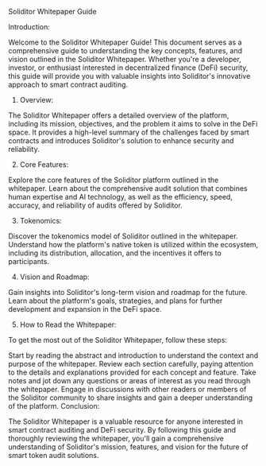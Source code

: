 Soliditor Whitepaper Guide

Introduction:

Welcome to the Soliditor Whitepaper Guide! This document serves as a comprehensive guide to understanding the key concepts, features, and vision outlined in the Soliditor Whitepaper. Whether you're a developer, investor, or enthusiast interested in decentralized finance (DeFi) security, this guide will provide you with valuable insights into Soliditor's innovative approach to smart contract auditing.

1. Overview:

The Soliditor Whitepaper offers a detailed overview of the platform, including its mission, objectives, and the problem it aims to solve in the DeFi space. It provides a high-level summary of the challenges faced by smart contracts and introduces Soliditor's solution to enhance security and reliability.

2. Core Features:

Explore the core features of the Soliditor platform outlined in the whitepaper. Learn about the comprehensive audit solution that combines human expertise and AI technology, as well as the efficiency, speed, accuracy, and reliability of audits offered by Soliditor.

3. Tokenomics:

Discover the tokenomics model of Soliditor outlined in the whitepaper. Understand how the platform's native token is utilized within the ecosystem, including its distribution, allocation, and the incentives it offers to participants.

4. Vision and Roadmap:

Gain insights into Soliditor's long-term vision and roadmap for the future. Learn about the platform's goals, strategies, and plans for further development and expansion in the DeFi space.

5. How to Read the Whitepaper:

To get the most out of the Soliditor Whitepaper, follow these steps:

Start by reading the abstract and introduction to understand the context and purpose of the whitepaper.
Review each section carefully, paying attention to the details and explanations provided for each concept and feature.
Take notes and jot down any questions or areas of interest as you read through the whitepaper.
Engage in discussions with other readers or members of the Soliditor community to share insights and gain a deeper understanding of the platform.
Conclusion:

The Soliditor Whitepaper is a valuable resource for anyone interested in smart contract auditing and DeFi security. By following this guide and thoroughly reviewing the whitepaper, you'll gain a comprehensive understanding of Soliditor's mission, features, and vision for the future of smart token audit solutions.
